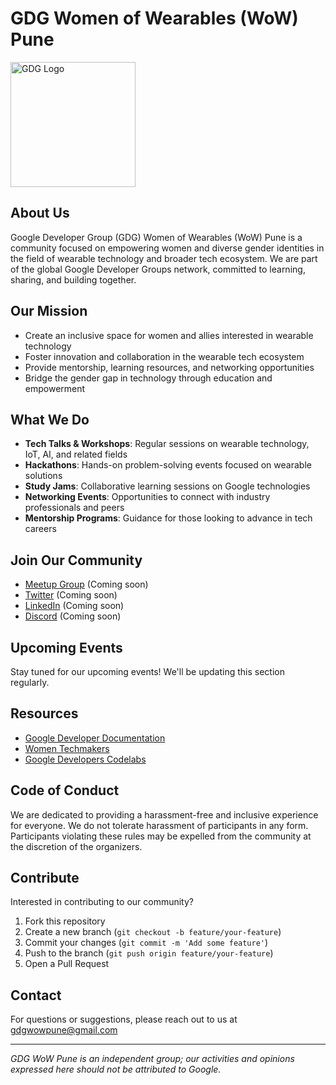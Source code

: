 # GDG Women of Wearables (WoW) Pune

<img src="https://developers.google.com/community/gdg/images/logo" alt="GDG Logo" width="200"/>

## About Us

Google Developer Group (GDG) Women of Wearables (WoW) Pune is a community focused on empowering women and diverse gender identities in the field of wearable technology and broader tech ecosystem. We are part of the global Google Developer Groups network, committed to learning, sharing, and building together.

## Our Mission

- Create an inclusive space for women and allies interested in wearable technology
- Foster innovation and collaboration in the wearable tech ecosystem
- Provide mentorship, learning resources, and networking opportunities
- Bridge the gender gap in technology through education and empowerment

## What We Do

- **Tech Talks & Workshops**: Regular sessions on wearable technology, IoT, AI, and related fields
- **Hackathons**: Hands-on problem-solving events focused on wearable solutions
- **Study Jams**: Collaborative learning sessions on Google technologies
- **Networking Events**: Opportunities to connect with industry professionals and peers
- **Mentorship Programs**: Guidance for those looking to advance in tech careers

## Join Our Community

- [Meetup Group](#) (Coming soon)
- [Twitter](#) (Coming soon)
- [LinkedIn](#) (Coming soon)
- [Discord](#) (Coming soon)

## Upcoming Events

Stay tuned for our upcoming events! We'll be updating this section regularly.

## Resources

- [Google Developer Documentation](https://developers.google.com/)
- [Women Techmakers](https://www.womentechmakers.com/)
- [Google Developers Codelabs](https://codelabs.developers.google.com/)

## Code of Conduct

We are dedicated to providing a harassment-free and inclusive experience for everyone. We do not tolerate harassment of participants in any form. Participants violating these rules may be expelled from the community at the discretion of the organizers.

## Contribute

Interested in contributing to our community?

1. Fork this repository
2. Create a new branch (`git checkout -b feature/your-feature`)
3. Commit your changes (`git commit -m 'Add some feature'`)
4. Push to the branch (`git push origin feature/your-feature`)
5. Open a Pull Request

## Contact

For questions or suggestions, please reach out to us at [gdgwowpune@gmail.com](#)

---

*GDG WoW Pune is an independent group; our activities and opinions expressed here should not be attributed to Google.*
